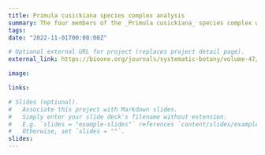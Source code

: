 ```yaml
---
title: Primula cusickiana species complex analysis
summary: The four members of the _Primula cusickiana_ species complex were each historically classified as their own species, before a 2001 review subsumed them to varieties of the same species (due to largely similar morphologies). I used RADseeq to examine the genetic separation between these varieties, and to verify past findings of large genetic distance between proximate populations of variety _maguirei_, the complex member found in Logan Canyon. This research was guided by [Dr. Paul Wolf](https://paulwolflab.com/) and [Dr. Will Pearse](http://pearselab.com/), and has been published in [Systematic Botany](https://bioone.org/journals/systematic-botany/volume-47/issue-3/036364422X16573019348175/Pronounced-Genetic-Separation-among-Varieties-of-the-Primula-cusickiana-Species/10.1600/036364422X16573019348175.short).
tags:
date: "2022-11-01T00:00:00Z"

# Optional external URL for project (replaces project detail page).
external_link: https://bioone.org/journals/systematic-botany/volume-47/issue-3/036364422X16573019348175/Pronounced-Genetic-Separation-among-Varieties-of-the-Primula-cusickiana-Species/10.1600/036364422X16573019348175.short

image:

links:

# Slides (optional).
#   Associate this project with Markdown slides.
#   Simply enter your slide deck's filename without extension.
#   E.g. `slides = "example-slides"` references `content/slides/example-slides.md`.
#   Otherwise, set `slides = ""`.
slides: 
---
```

